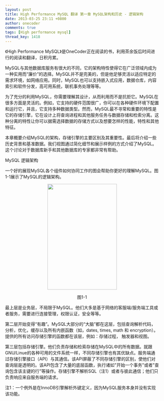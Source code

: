 ```yaml
---
layout: post
title: High Performance MySQL 翻译 第一章 MySQL架构和历史 - 逻辑架构
date: 2013-03-25 23:11 +0800
author: onecoder
comments: true
tags: [High performance mysql]
thread_key: 1418
---
```

<p>
	《High Performance MySQL》是OneCoder正在阅读的书，利用茶余饭后时间进行的阅读和翻译，日积月累。</p>
<p>
	MySQL与其他数据库服务有很大的不同，它的架构特性使得它在广泛领域内成为一种实用而&ldquo;廉价&rdquo;的选择。MySQL并不是完美的，但是他足够灵活以适应特定的需求环境，如网络应用。同时，MySQL也可以支持嵌入式应用，数据仓库，内容索引和软件分发，高可用系统，联机事务处理等等。</p>
<p>
	为了充分的利用MySQL，你需要理解其设计，从而利用而不是抗拒它。MySQL在很多方面是灵活的。例如，它支持的硬件范围很广，你可以在各种硬件环境下配置和运行它，并且，它支持多种数据类型。然而，MySQL最不寻常和重要的特性是它的存储引擎，它在设计上将查询进程和其他服务任务与数据存储和检索分离。这种分离的特性让你可以据需选择数据的存储方式以及想要怎样的性能，特性和其他特征。</p>
<p>
	本章概要介绍MySQL的架构，存储引擎的主要区别及其重要性。最后将介绍一些历史背景和基准数据。我们视图通过简化细节和展示样例的方式介绍了MySQL。这个讨论对于数据库新手和其他数据库的专家都非常有帮助。</p>
<p>
	MySQL 逻辑架构</p>
<p>
	一个好的展现MySQL各个组件如何协同工作的图会帮助你更好的理解MySQL。图1-1展示了MySQL的逻辑架构。</p>
<p style="text-align: center;">
	<img alt="" src="http://onecoder.qiniudn.com/8wuliao/CJNaSO8g/8IgJ7.jpg" style="width: 227px; height: 346px;" /></p>
<p style="text-align: center;">
	图1-1</p>
<p>
	最上层是业务层，不局限于MySQL。他们大多是基于网络的客服端/服务端工具或者服务，需要进行连接管理，权限认证，安全等等。</p>
<p>
	第二层开始变得&ldquo;有趣&rdquo;。MySQL大部分的&ldquo;大脑&rdquo;都在这层，包括查询解析代码，分析，优化，缓存以及所有内嵌函数（如，dates, times, math 和 encryption）。提供的所有访问存储引擎的函数都在该层，例如：存储过程， 触发器和视图。</p>
<p>
	第三层包括存储引擎。他们负责存储和检索存储在MySQL中的所有数据。就跟GNU/Linue的各种可用的文件系统一样，不同存储引擎也有其优缺点。服务端通过存储引擎接口（API）与其通信。该API屏蔽了不同存储引擎的区别，使他们对查询层是透明的。该API包含了大量的底层函数，执行诸如&quot;开始一个事务&quot;或者&quot;查询包含该主键的行&quot;等操作。存储引擎不解析SQL（注1）或者与彼此通信；他们只负责响应来自服务端的请求。</p>
<p>
	注1：一个例外是在InnoDB引擎解析外键定义，因为MySQL服务本身并没有实现该功能。</p>

